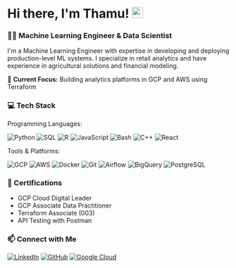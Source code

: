 # Hi there, I'm Thamu! <img src="https://media.giphy.com/media/hvRJCLFzcasrR4ia7z/giphy.gif" width="25px">

### 👨‍💻 Machine Learning Engineer & Data Scientist

I'm a Machine Learning Engineer with expertise in developing and deploying production-level ML systems. I specialize in retail analytics and have experience in agricultural solutions and financial modeling.

🔭 **Current Focus:** Building analytics platforms in GCP and AWS using Terraform

### 💻 Tech Stack

Programming Languages:  

![Python](https://img.shields.io/badge/-Python-3776AB?style=flat&logo=Python&logoColor=white)
![SQL](https://img.shields.io/badge/-SQL-4479A1?style=flat&logo=MySQL&logoColor=white)
![R](https://img.shields.io/badge/-R-276DC3?style=flat&logo=R&logoColor=white)
![JavaScript](https://img.shields.io/badge/-JavaScript-F7DF1E?style=flat&logo=JavaScript&logoColor=black)
![Bash](https://img.shields.io/badge/-Bash-4EAA25?style=flat&logo=gnu-bash&logoColor=white)
![C++](https://img.shields.io/badge/-C++-00599C?style=flat&logo=C%2B%2B&logoColor=white)
![React](https://img.shields.io/badge/-React-61DAFB?style=flat&logo=react&logoColor=black)

Tools & Platforms:  

![GCP](https://img.shields.io/badge/-Google_Cloud-4285F4?style=flat&logo=google-cloud&logoColor=white)
![AWS](https://img.shields.io/badge/-AWS-232F3E?style=flat&logo=amazon-aws&logoColor=white)
![Docker](https://img.shields.io/badge/-Docker-2496ED?style=flat&logo=docker&logoColor=white)
![Git](https://img.shields.io/badge/-Git-F05032?style=flat&logo=git&logoColor=white)
![Airflow](https://img.shields.io/badge/-Apache_Airflow-017CEE?style=flat&logo=apache-airflow&logoColor=white)
![BigQuery](https://img.shields.io/badge/-BigQuery-4285F4?style=flat&logo=google-cloud&logoColor=white)
![PostgreSQL](https://img.shields.io/badge/-PostgreSQL-336791?style=flat&logo=postgresql&logoColor=white)

### 🌟 Certifications
- GCP Cloud Digital Leader
- GCP Associate Data Practitioner
- Terraform Associate (003)
- API Testing with Postman

### 📫 Connect with Me

[![LinkedIn](https://img.shields.io/badge/-LinkedIn-0077B5?style=flat&logo=linkedin&logoColor=white)](https://www.linkedin.com/in/mnyulwa)
[![GitHub](https://img.shields.io/badge/-GitHub-181717?style=flat&logo=github&logoColor=white)](https://github.com/ThamuMnyulwa)
[![Google Cloud](https://img.shields.io/badge/-Cloud_Skills-4285F4?style=flat&logo=google-cloud&logoColor=white)](https://www.cloudskillsboost.google/public_profiles/aeaf977c-1924-4ad9-8296-470a86e366aa)
